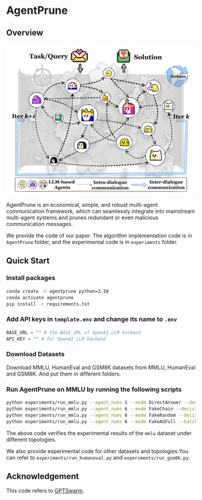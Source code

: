 # AgentPrune

## Overview

![1727697173615](image/README/1727697173615.png)

AgentPrune is an economical, simple, and robust multi-agent communication framework, which can seamlessly integrate into mainstream multi-agent systems and prunes redundant or even malicious communication messages.

We provide the code of our paper. The algorithm implementation code is in `AgentPrune` folder, and the experimental code is in `experiments` folder.

## Quick Start

### Install packages

```bash
conda create -n agentprune python=3.10
conda activate agentprune
pip install -r requirements.txt
```

### Add API keys in `template.env` and change its name to `.env`

```python
BASE_URL = "" # the BASE_URL of OpenAI LLM backend
API_KEY = "" # for OpenAI LLM backend
```

### Download Datasets
Download MMLU, HumanEval and GSM8K datasets from MMLU, HumanEval and GSM8K. And put them in different folders.

### Run AgentPrune on MMLU by running the following scripts

```bash
python experiments/run_mmlu.py --agent_nums 1 --mode DirectAnswer --decision_method FinalMajorVote --agent_names AdverarialAgent --batch_size 4
python experiments/run_mmlu.py --agent_nums 6 --mode FakeChain --decision_method FinalMajorVote --agent_names AdverarialAgent --batch_size 4
python experiments/run_mmlu.py --agent_nums 6 --mode FakeRandom --decision_method FinalMajorVote --agent_names AdverarialAgent --batch_size 4
python experiments/run_mmlu.py --agent_nums 6 --mode FakeAGFull --batch_size 4 --num_iterations 10 --imp_per_iterations 5 --pruning_rate 0.25 --num_rounds 1 --optimized_spatial --optimized_temporal
```

The above code verifies the experimental results of the `mmlu` dataset under different topologies.

We also provide experimental code for other datasets and topologies.You can refer to `experiments/run_humaneval.py` and `experiments/run_gsm8k.py`.

## Acknowledgement

This code refers to [GPTSwarm](https://github.com/metauto-ai/GPTSwarm).
